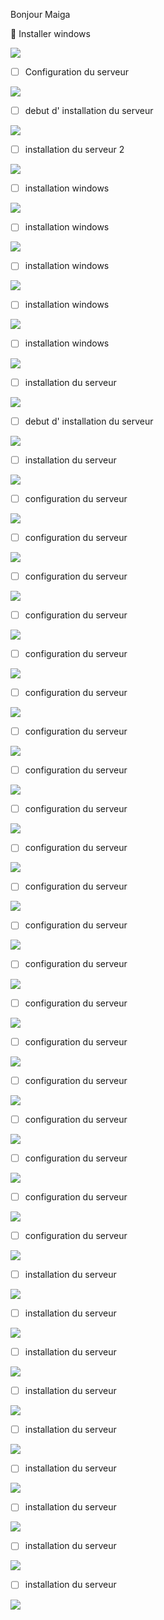 Bonjour Maiga

:whale: Installer windows

<img src="images/image final.jpg" width='' height='' >

- [ ] Configuration du serveur

</img> <img src="images/photo.jpg" width='' height='' > </img>

- [ ] debut d' installation du serveur

</img> <img src="images/pho1.jpg" width='' height='' > </img>

- [ ] installation du serveur 2

</img> <img src="images/pho2.jpg" width='' height='' > </img>

- [ ] installation windows

</img> <img src="images/pho3.jpg" width='' height='' > </img>

- [ ] installation windows

</img> <img src="images/pho4.jpg" width='' height='' > </img>

- [ ] installation windows

</img> <img src="images/pho5.jpg" width='' height='' > </img>

- [ ] installation windows

</img> <img src="images/pho6.jpg" width='' height='' > </img>

- [ ] installation windows

</img> <img src="images/pho7.jpg" width='' height='' > </img>

- [ ] installation du serveur

</img> <img src="images/pho9.jpg" width='' height='' > </img>

- [ ] debut d' installation du serveur

</img> <img src="images/pho11.jpg" width='' height='' > </img>

- [ ] installation du serveur

</img> <img src="images/pho12.jpg" width='' height='' > </img>

- [ ] configuration  du serveur

</img> <img src="images/pho13.jpg" width='' height='' > </img>

- [ ] configuration  du serveur

</img> <img src="images/pho14.jpg" width='' height='' > </img>

- [ ] configuration  du serveur

</img> <img src="images/pho15.jpg" width='' height='' > </img>

- [ ] configuration  du serveur

</img> <img src="images/pho16.jpg" width='' height='' > </img>

- [ ] configuration  du serveur

</img> <img src="images/pho17.jpg" width='' height='' > </img>

- [ ] configuration  du serveur

</img> <img src="images/pho18.jpg" width='' height='' > </img>

- [ ] configuration  du serveur

</img> <img src="images/pho19.jpg" width='' height='' > </img>

- [ ] configuration  du serveur

</img> <img src="images/pho20.jpg" width='' height='' > </img>

- [ ] configuration  du serveur

</img> <img src="images/pho21.jpg" width='' height='' > </img>

- [ ] configuration  du serveur

</img> <img src="images/pho22.jpg" width='' height='' > </img>

- [ ] configuration  du serveur

</img> <img src="images/pho23.jpg" width='' height='' > </img>

- [ ] configuration  du serveur

</img> <img src="images/pho24.jpg" width='' height='' > </img>

- [ ] configuration  du serveur

</img> <img src="images/pho25.jpg" width='' height='' > </img>

- [ ] configuration  du serveur

</img> <img src="images/pho26.jpg" width='' height='' > </img>

- [ ] configuration  du serveur

</img> <img src="images/pho27.jpg" width='' height='' > </img>

- [ ] configuration  du serveur

</img> <img src="images/pho28.jpg" width='' height='' > </img>

- [ ] configuration du serveur

</img> <img src="images/pho29.jpg" width='' height='' > </img>

- [ ] configuration du serveur

</img> <img src="images/pho30.jpg" width='' height='' > </img>

- [ ] configuration  du serveur

</img> <img src="images/pho31.jpg" width='' height='' > </img>

- [ ] configuration  du serveur

</img> <img src="images/pho32.jpg" width='' height='' > </img>

- [ ] installation du serveur

</img> <img src="images/pho33.jpg" width='' height='' > </img>

- [ ] installation du serveur

</img> <img src="images/pho34.jpg" width='' height='' > </img>

- [ ] installation du serveur

</img> <img src="images/pho35.jpg" width='' height='' > </img>
 
- [ ] installation du serveur

</img> <img src="images/pho36.jpg" width='' height='' > </img>

- [ ] installation du serveur

</img> <img src="images/pho37.jpg" width='' height='' > </img>

- [ ] installation du serveur

</img> <img src="images/pho38.jpg" width='' height='' > </img>

- [ ] installation du serveur

</img> <img src="images/pho39.jpg" width='' height='' > </img>

- [ ] installation du serveur

</img> <img src="images/pho40.jpg" width='' height='' > </img>

- [ ] installation du serveur

</img> <img src="images/pho41.jpg" width='' height='' > </img>
